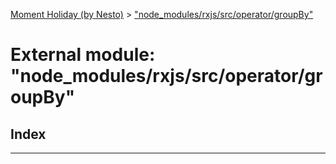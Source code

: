[Moment Holiday (by Nesto)](../README.md) > ["node_modules/rxjs/src/operator/groupBy"](../modules/_node_modules_rxjs_src_operator_groupby_.md)

# External module: "node_modules/rxjs/src/operator/groupBy"

## Index

---

